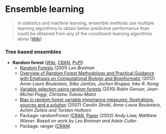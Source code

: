 # Ensemble learning
> In statistics and machine learning, ensemble methods use multiple learning algorithms to obtain better predictive performance than could be obtained from any of the constituent learning algorithms alone ([Wiki](https://en.wikipedia.org/wiki/Ensemble_learning))

### Tree based ensembles
- **Random forest** ([Wiki](https://en.wikipedia.org/wiki/Random_forest), [CRAN](https://cran.r-project.org/web/packages/randomForest/), [PyPI](https://scikit-learn.org/stable/modules/generated/sklearn.ensemble.RandomForestClassifier.html#sklearn.ensemble.RandomForestClassifier))<br>
  - [Random Forests](https://link.springer.com/article/10.1023/A:1010933404324) (2001) *Leo Breiman*
  - [Overview of Random Forest Methodology and Practical Guidance with Emphasis on Computational Biology and Bioinformatic](https://epub.ub.uni-muenchen.de/13766/1/TR.pdf) (2012) *Anne-Laure Boulesteix, Silke Janitza, Jochen Kruppa, Inke R. Konig*
  - [Variable selection using random forests](https://hal.archives-ouvertes.fr/hal-00755489/file/PRLv4.pdf) (2010) *Robin Genuer, Jean-Michel Poggi, Christine Tuleau-Malot*
  - [Bias in random forest variable importance measures: Illustrations, sources and a solution](https://www.ncbi.nlm.nih.gov/pmc/articles/PMC1796903/pdf/1471-2105-8-25.pdf) (2007) *Carolin Strobl, Anne-Laure Boulesteix, Achim Zeileis and Torsten Hothorn*
  - Package: randomForest ([CRAN](https://cran.r-project.org/web/packages/randomForest/), [Paper](http://cogns.northwestern.edu/cbmg/LiawAndWiener2002.pdf) (2002) *Andy Liaw, Matthew Wiener. Based on work by Leo Breiman and Adele Cutler*
  - Package: ranger ([CRAN](https://cran.r-project.org/web/packages/ranger/))
